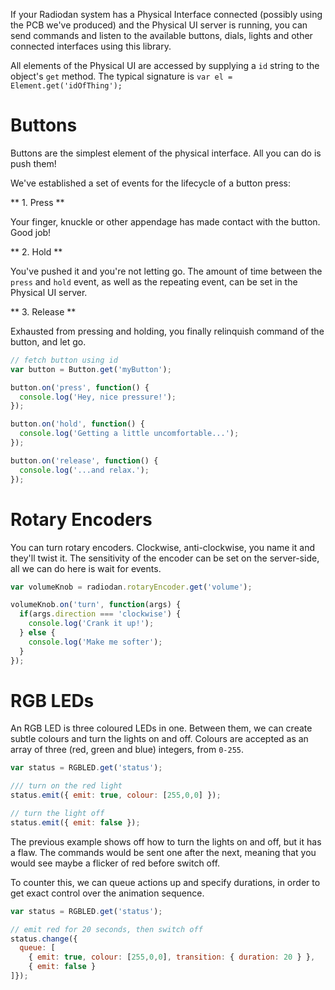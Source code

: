 If your Radiodan system has a Physical Interface connected (possibly using the
PCB we've produced) and the Physical UI server is running, you can send commands
and listen to the available buttons, dials, lights and other connected
interfaces using this library.

All elements of the Physical UI are accessed by supplying a `id` string to the
object's `get` method. The typical signature is `var el = Element.get('idOfThing');`

# Buttons

Buttons are the simplest element of the physical interface. All you can do is
push them!

We've established a set of events for the lifecycle of a button press:

** 1. Press **

Your finger, knuckle or other appendage has made contact with the button. Good job!

** 2. Hold **

You've pushed it and you're not letting go. The amount of time between the
`press` and `hold` event, as well as the repeating event, can be set in
the Physical UI server.

** 3. Release **

Exhausted from pressing and holding, you finally relinquish command of the
button, and let go.

```javascript
// fetch button using id
var button = Button.get('myButton');

button.on('press', function() {
  console.log('Hey, nice pressure!');
});

button.on('hold', function() {
  console.log('Getting a little uncomfortable...');
});

button.on('release', function() {
  console.log('...and relax.');
});
```

# Rotary Encoders

You can turn rotary encoders. Clockwise, anti-clockwise, you name it and they'll
twist it.  The sensitivity of the encoder can be set on the server-side, all we
can do here is wait for events.

```javascript
var volumeKnob = radiodan.rotaryEncoder.get('volume');

volumeKnob.on('turn', function(args) {
  if(args.direction === 'clockwise') {
    console.log('Crank it up!');
  } else {
    console.log('Make me softer');
  }
});
```

# RGB LEDs

An RGB LED is three coloured LEDs in one. Between them, we can create subtle
colours and turn the lights on and off. Colours are accepted as an array of
three (red, green and blue) integers, from `0-255`.

```javascript
var status = RGBLED.get('status');

/// turn on the red light
status.emit({ emit: true, colour: [255,0,0] });

// turn the light off
status.emit({ emit: false });
```

The previous example shows off how to turn the lights on and off, but it has a
flaw. The commands would be sent one after the next, meaning that you would see
maybe a flicker of red before switch off.

To counter this, we can queue actions up and specify durations, in order to get
exact control over the animation sequence.

```javascript
var status = RGBLED.get('status');

// emit red for 20 seconds, then switch off
status.change({
  queue: [
    { emit: true, colour: [255,0,0], transition: { duration: 20 } },
    { emit: false }
]});
```
